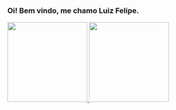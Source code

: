 ### Oi! Bem vindo, me chamo Luiz Felipe.

<div>
  <a href="https://github.com/luizfelipe9627">
  <img height="180em" src="https://github-readme-stats.vercel.app/api?username=luizfelipe9627&show_icons=true&theme=dracula&include_all_commits=true&count_private=true"/>
  <img height="180em" src="https://github-readme-stats.vercel.app/api/top-langs/?username=luizfelipe9627&layout=compact&langs_count=7&theme=dracula"/>
</div>
